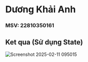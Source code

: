 # Dương Khải Anh
### MSV: 22810350161
## Ket qua (Sử dụng State)
![Screenshot 2025-02-11 095015](https://github.com/user-attachments/assets/c6300528-672e-43b6-b3b8-f12d53e64105)
